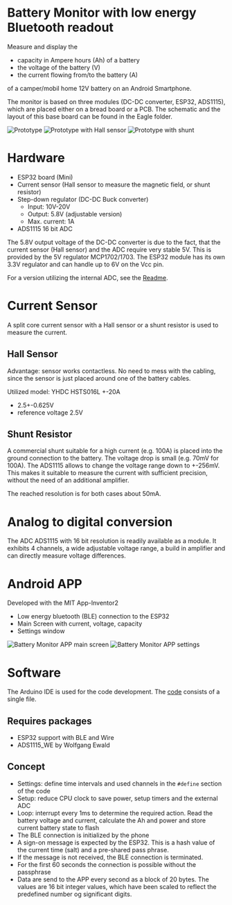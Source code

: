 Battery Monitor with low energy Bluetooth readout
=================================================
Measure and display the 
- capacity in Ampere hours (Ah) of a battery
- the voltage of the battery (V)
- the current flowing from/to the battery (A)

of a camper/mobil home 12V battery on an Android Smartphone.

The monitor is based on three modules (DC-DC converter, ESP32, ADS1115), which are placed either on a bread board or a PCB. The schematic and the layout of this base board can be found in the Eagle folder.

![Prototype](images/BatteryMonitorADS1115_500px.jpg?raw=true "Prototype of the Battery Monitor")
![Prototype with Hall sensor](images/BatteryMonitorADS1115-Hall_500px.jpg?raw=true "Prototype of the Battery Monitor with split core current sensor")
![Prototype with shunt](images/BatteryMonitorADS1115-Shunt_500px.jpg?raw=true "Prototype of the Battery Monitor with shunt")



Hardware
========
* ESP32 board (Mini)
* Current sensor (Hall sensor to measure the magnetic field, or shunt resistor) 
* Step-down regulator (DC-DC Buck converter)
  * Input: 10V-20V
  * Output: 5.8V (adjustable version)
  * Max. current: 1A
* ADS1115 16 bit ADC

The 5.8V output voltage of the DC-DC converter is due to the fact, that the current sensor (Hall sensor) and the ADC require very stable 5V. 
This is provided by the 5V regulator MCP1702/1703. The ESP32 module has its own 3.3V regulator and can handle up to 6V on the Vcc pin. 

For a version utilizing the internal ADC, see the [Readme](Readme_internalADC.md).

Current Sensor
==============
A split core current sensor with a Hall sensor or a shunt resistor is used to measure the current.

Hall Sensor
-----------
Advantage: sensor works contactless. No need to mess with the cabling, since the sensor is just placed around one of the battery cables.

Utilized model: YHDC HSTS016L +-20A
- 2.5+-0.625V 
- reference voltage 2.5V

Shunt Resistor
--------------
A commercial shunt suitable for a high current (e.g. 100A) is placed into the ground connection to the battery. The voltage drop is small (e.g. 70mV for 100A).
The ADS1115 allows to change the voltage range down to +-256mV. This makes it suitable to measure the current with sufficient precision, without the need of an additional amplifier.

The reached resolution is for both cases about 50mA.

Analog to digital conversion
============================
The ADC ADS1115 with 16 bit resolution is readily available as a module. It exhibits 4 channels, a wide adjustable voltage range, a build in amplifier and can directly measure voltage differences.  

Android APP
===========
Developed with the MIT App-Inventor2
- Low energy bluetooth (BLE) connection to the ESP32
- Main Screen with current, voltage, capacity
- Settings window 


![Battery Monitor APP main screen](images/app_main.png?raw=true "Battery Monitor APP - main screen")
![Battery Monitor APP settings](images/app_settings.png "Battery Monitor APP - settings")


Software
========
The Arduino IDE is used for the code development. The [code](./BatteryMonitor_ADS1115/BatteryMonitor_ADS1115.ino) consists of a single file.

Requires packages
-----------------
- ESP32 support with BLE and Wire
- ADS1115_WE by Wolfgang Ewald

Concept
-------
- Settings: define time intervals and used channels in the `#define` section of the code
- Setup: reduce CPU clock to save power, setup timers and the external ADC
- Loop: interrupt every 1ms to determine the required action. Read the battery voltage and current, calculate the Ah and power and store current battery state to flash
- The BLE connection is initialized by the phone
- A sign-on message is expected by the ESP32. This is a hash value of the current time (salt) and a pre-shared pass phrase. 
- If the message is not received, the BLE connection is terminated.
- For the first 60 seconds the connection is possible without the passphrase
- Data are send to the APP every second as a block of 20 bytes. The values are 16 bit integer values, which have been scaled to reflect the predefined number og significant digits. 

